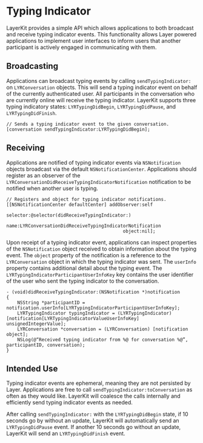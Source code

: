 # Typing Indicator

LayerKit provides a simple API which allows applications to both broadcast and receive typing indicator events. This functionality allows Layer powered applications to implement user interfaces to inform users that another participant is actively engaged in communicating with them.

## Broadcasting

Applications can broadcast typing events by calling `sendTypingIndicator:` on `LYRConversation` objects. This will send a typing indicator event on behalf of the currently authenticated user. All participants in the conversation who are currently online will receive the typing indicator. LayerKit supports three typing indicatory states: `LYRTypingDidBegin`, `LYRTypingDidPause`, and `LYRTypingDidFinish`.

```
// Sends a typing indicator event to the given conversation.
[conversation sendTypingIndicator:LYRTypingDidBegin];
```

## Receiving

Applications are notified of typing indicator events via `NSNotification` objects broadcast via the default `NSNotificationCenter`. Applications should register as an observer of the `LYRConversationDidReceiveTypingIndicatorNotification` notification to be notified when another user is typing.

```
// Registers and object for typing indicator notifications.
[[NSNotificationCenter defaultCenter] addObserver:self
                                         selector:@selector(didReceiveTypingIndicator:)
                                             name:LYRConversationDidReceiveTypingIndicatorNotification
                                           object:nil];
```

Upon receipt of a typing indicator event, applications can inspect properties of the `NSNotification` object received to obtain information about the typing event. The `object` property of the notification is a reference to the `LYRConversation` object in which the typing indicator was sent. The `userInfo` property contains additional detail about the typing event. The `LYRTypingIndicatorParticipantUserInfoKey` key contains the user identifier of the user who sent the typing indicator to the conversation.

```
- (void)didReceiveTypingIndicator:(NSNotification *)notification
{
    NSString *participantID = notification.userInfo[LYRTypingIndicatorParticipantUserInfoKey];
    LYRTypingIndicator typingIndicator = (LYRTypingIndicator)[notification[LYRTypingIndicatorValueUserInfoKey] unsignedIntegerValue];
    LYRConversation *conversation = (LYRConversation) [notification object];
    NSLog(@“Received typing indicator from %@ for conversation %@”, participantID, conversation);
}
```

## Intended Use

Typing indicator events are ephemeral, meaning they are not persisted by Layer. Applications are free to call `sendTypingIndicator:toConversation` as often as they would like. LayerKit will coalesce the calls internally and efficiently send typing indicator events as needed.

After calling `sendTypingIndicator:` with the `LYRTypingDidBegin` state, if 10 seconds go by without an update, LayerKit will automatically send an `LYRTypingDidPause` event. If another 10 seconds go without an update, LayerKit will send an `LYRTypingDidFinish` event.
